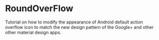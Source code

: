 RoundOverFlow
=============
Tutorial on how to modify the appearance of Android default action overflow icon to match the new design pattern of the Google+ and other other material design apps.
